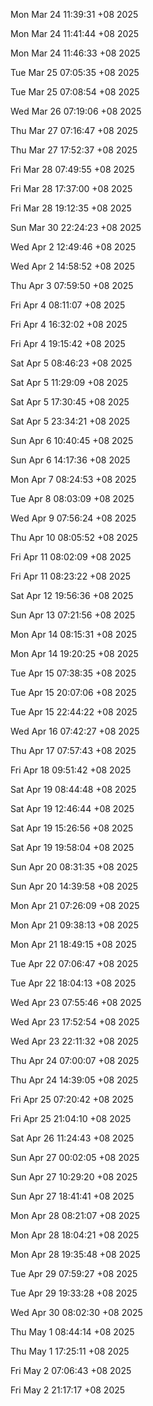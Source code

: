 

Mon Mar 24 11:39:31 +08 2025

Mon Mar 24 11:41:44 +08 2025

Mon Mar 24 11:46:33 +08 2025

Tue Mar 25 07:05:35 +08 2025

Tue Mar 25 07:08:54 +08 2025

Wed Mar 26 07:19:06 +08 2025

Thu Mar 27 07:16:47 +08 2025

Thu Mar 27 17:52:37 +08 2025

Fri Mar 28 07:49:55 +08 2025

Fri Mar 28 17:37:00 +08 2025

Fri Mar 28 19:12:35 +08 2025

Sun Mar 30 22:24:23 +08 2025

Wed Apr  2 12:49:46 +08 2025

Wed Apr  2 14:58:52 +08 2025

Thu Apr  3 07:59:50 +08 2025

Fri Apr  4 08:11:07 +08 2025

Fri Apr  4 16:32:02 +08 2025

Fri Apr  4 19:15:42 +08 2025

Sat Apr  5 08:46:23 +08 2025

Sat Apr  5 11:29:09 +08 2025

Sat Apr  5 17:30:45 +08 2025

Sat Apr  5 23:34:21 +08 2025

Sun Apr  6 10:40:45 +08 2025

Sun Apr  6 14:17:36 +08 2025

Mon Apr  7 08:24:53 +08 2025

Tue Apr  8 08:03:09 +08 2025

Wed Apr  9 07:56:24 +08 2025

Thu Apr 10 08:05:52 +08 2025

Fri Apr 11 08:02:09 +08 2025

Fri Apr 11 08:23:22 +08 2025

Sat Apr 12 19:56:36 +08 2025

Sun Apr 13 07:21:56 +08 2025

Mon Apr 14 08:15:31 +08 2025

Mon Apr 14 19:20:25 +08 2025

Tue Apr 15 07:38:35 +08 2025

Tue Apr 15 20:07:06 +08 2025

Tue Apr 15 22:44:22 +08 2025

Wed Apr 16 07:42:27 +08 2025

Thu Apr 17 07:57:43 +08 2025

Fri Apr 18 09:51:42 +08 2025

Sat Apr 19 08:44:48 +08 2025

Sat Apr 19 12:46:44 +08 2025

Sat Apr 19 15:26:56 +08 2025

Sat Apr 19 19:58:04 +08 2025

Sun Apr 20 08:31:35 +08 2025

Sun Apr 20 14:39:58 +08 2025

Mon Apr 21 07:26:09 +08 2025

Mon Apr 21 09:38:13 +08 2025

Mon Apr 21 18:49:15 +08 2025

Tue Apr 22 07:06:47 +08 2025

Tue Apr 22 18:04:13 +08 2025

Wed Apr 23 07:55:46 +08 2025

Wed Apr 23 17:52:54 +08 2025

Wed Apr 23 22:11:32 +08 2025

Thu Apr 24 07:00:07 +08 2025

Thu Apr 24 14:39:05 +08 2025

Fri Apr 25 07:20:42 +08 2025

Fri Apr 25 21:04:10 +08 2025

Sat Apr 26 11:24:43 +08 2025

Sun Apr 27 00:02:05 +08 2025

Sun Apr 27 10:29:20 +08 2025

Sun Apr 27 18:41:41 +08 2025

Mon Apr 28 08:21:07 +08 2025

Mon Apr 28 18:04:21 +08 2025

Mon Apr 28 19:35:48 +08 2025

Tue Apr 29 07:59:27 +08 2025

Tue Apr 29 19:33:28 +08 2025

Wed Apr 30 08:02:30 +08 2025

Thu May  1 08:44:14 +08 2025

Thu May  1 17:25:11 +08 2025

Fri May  2 07:06:43 +08 2025

Fri May  2 21:17:17 +08 2025
